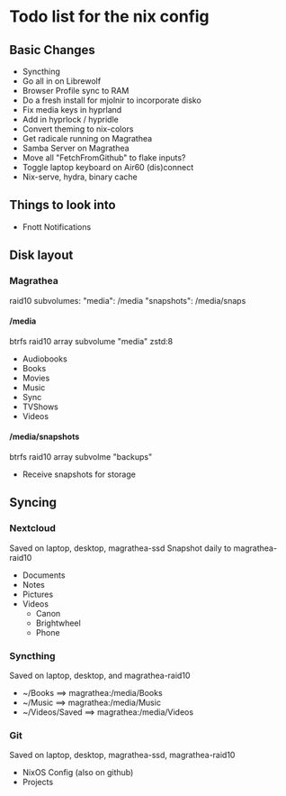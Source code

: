 # Todo list for the nix config

## Basic Changes
- Syncthing
- Go all in on Librewolf
- Browser Profile sync to RAM
- Do a fresh install for mjolnir to incorporate disko
- Fix media keys in hyprland
- Add in hyprlock / hypridle
- Convert theming to nix-colors
- Get radicale running on Magrathea
- Samba Server on Magrathea
- Move all "FetchFromGithub" to flake inputs?
- Toggle laptop keyboard on Air60 (dis)connect
- Nix-serve, hydra, binary cache

## Things to look into
- Fnott Notifications

## Disk layout

### Magrathea

raid10 subvolumes:
"media": /media
"snapshots": /media/snaps

#### /media
btrfs raid10 array subvolume "media" zstd:8
- Audiobooks
- Books
- Movies
- Music
- Sync
- TVShows
- Videos

#### /media/snapshots
btrfs raid10 array subvolme "backups"
- Receive snapshots for storage

## Syncing

### Nextcloud
Saved on laptop, desktop, magrathea-ssd
Snapshot daily to magrathea-raid10
- Documents
- Notes
- Pictures
- Videos
    - Canon
    - Brightwheel
    - Phone

### Syncthing
Saved on laptop, desktop, and magrathea-raid10
- ~/Books ==> magrathea:/media/Books
- ~/Music ==> magrathea:/media/Music
- ~/Videos/Saved ==> magrathea:/media/Videos

### Git
Saved on laptop, desktop, magrathea-ssd, magrathea-raid10
- NixOS Config (also on github)
- Projects
